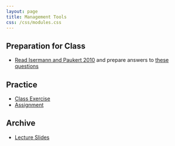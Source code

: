 ```yaml
---
layout: page
title: Management Tools
css: /css/modules.css
---
```


## Preparation for Class

* [Read Isermann and Paukert 2010](RESOURCES/IsermannPaukert_2010_HarvestRegulations.pdf) and prepare answers to [these questions](PREP/ManagementTools)

## Practice

* [Class Exercise](CEX/ManagementTools_CEX1)
* [Assignment](CE/ManagementTools_CE1)

## Archive

* [Lecture Slides](PPT/ManagementTools.pptx)
